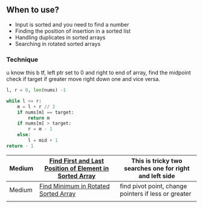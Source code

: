 ## When to use?
* Input is sorted and you need to find a number
* Finding the position of insertion in a sorted list
* Handling duplicates in sorted arrays
* Searching in rotated sorted arrays
### Technique 
u know this b tf, left ptr set to 0 and right to end of array, find the midpoint check if target if greater move right down one and vice versa.

```python
l, r = 0, len(nums) -1

while l <= r:
	m = l + r // 2
	if nums[m] == target:
		return m
	if nums[m] > target:
		r = m - 1
	else:
		l = mid + 1
return - 1
```


| Medium | [Find First and Last Position of Element in Sorted Array](https://leetcode.com/problems/find-first-and-last-position-of-element-in-sorted-array/) | This is tricky two searches one for right and left side |
| ------ | ------------------------------------------------------------------------------------------------------------------------------------------------- | ------------------------------------------------------- |
| Medium | [Find Minimum in Rotated Sorted Array](https://leetcode.com/problems/find-minimum-in-rotated-sorted-array/)                                       | find pivot point, change pointers if less or greater    |
|        |                                                                                                                                                   |                                                         |
